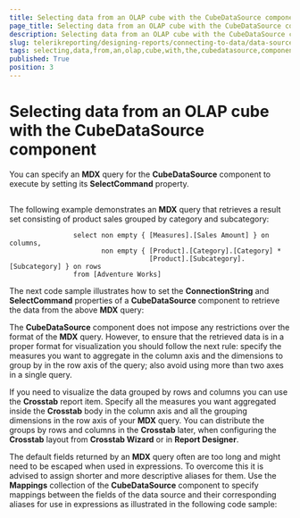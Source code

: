 ```yaml
---
title: Selecting data from an OLAP cube with the CubeDataSource component
page_title: Selecting data from an OLAP cube with the CubeDataSource component | for Telerik Reporting Documentation
description: Selecting data from an OLAP cube with the CubeDataSource component
slug: telerikreporting/designing-reports/connecting-to-data/data-source-components/cubedatasource-component/selecting-data-from-an-olap-cube-with-the-cubedatasource-component
tags: selecting,data,from,an,olap,cube,with,the,cubedatasource,component
published: True
position: 3
---
```


# Selecting data from an OLAP cube with the CubeDataSource component



You can specify an __MDX__ query for the __CubeDataSource__
				component to execute by setting its __SelectCommand__ property.
			

## 

The following example demonstrates an __MDX__ query that retrieves a result
					set consisting of product sales grouped by category and subcategory:
				

	
					select non empty { [Measures].[Sales Amount] } on columns,
						   non empty { [Product].[Category].[Category] *
									   [Product].[Subcategory].[Subcategory] } on rows
					from [Adventure Works]
				



The next code sample illustrates how to set the __ConnectionString__ and
					__SelectCommand__ properties of a __CubeDataSource__
					component to retrieve the data from the above __MDX__ query:
				

	



	



The __CubeDataSource__ component does not impose any restrictions over the format
					of the __MDX__ query. However, to ensure that the retrieved data is in a proper
					format for visualization you should follow the next rule: specify the measures you want to aggregate in
					the column axis and the dimensions to group by in the row axis of the query; also avoid using more than
					two axes in a single query.
				

If you need to visualize the data grouped by rows and columns you can use the __Crosstab__
					report item. Specify all the measures you want aggregated inside the __Crosstab__
					body in the column axis and all the grouping dimensions in the row axis of your __MDX__
					query. You can distribute the groups by rows and columns in the __Crosstab__ later,
					when configuring the __Crosstab__ layout from __Crosstab Wizard__
					or in __Report Designer__.
				

The default fields returned by an __MDX__ query often are too long and might need to be
					escaped when used in expressions. To overcome this it is advised to assign shorter and more descriptive aliases
					for them. Use the __Mappings__ collection of the __CubeDataSource__
					component to specify mappings between the fields of the data source and their corresponding aliases for use in
					expressions as illustrated in the following code sample:
				

	



	


